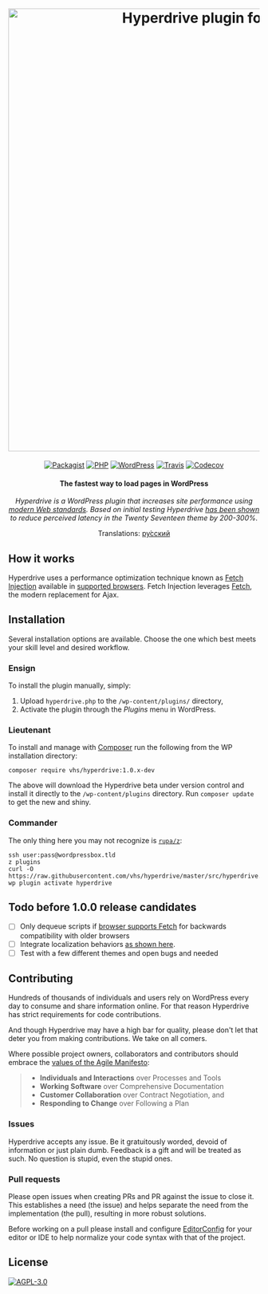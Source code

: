 <h1 align="center">
  <a href="http://hyperdrive.vhs.codeberg.page"><img src="https://codeberg.org/vhs/hyperdrive/blob/master/logo.png" alt="Hyperdrive plugin for WordPress" title="Hyperdrive - The fastest way to load pages in WordPress" width="888"></a>
  <span style="clip: rect(1px, 1px, 1px, 1px); clip-path: polygon(0px 0px, 0px 0px,0px 0px, 0px 0px); position: absolute !important; white-space: nowrap; height: 1px; width: 1px; overflow: hidden;">Hyperdrive</span>
</h1>

<p align="center">
  <a href="https://packagist.org/packages/vhs/hyperdrive"><img src="https://img.shields.io/packagist/v/vhs/hyperdrive.svg?style=flat-square" alt="Packagist"></a>
  <a href="https://php.net/"><img src="https://img.shields.io/badge/php-%3E%3D%205.6-8892BF.svg?style=flat-square" alt="PHP"></a>
  <a href="https://wordpress.com/"><img src="https://img.shields.io/badge/wordpress-%3E%3D%204.6-0087BE.svg?style=flat-square" alt="WordPress"></a>
  <a href="https://travis-ci.org/vhs/hyperdrive"><img src="https://img.shields.io/travis/vhs/hyperdrive.svg?style=flat-square" alt="Travis"></a>
  <a href="https://codecov.io/gh/vhs/hyperdrive"><img src="https://img.shields.io/codecov/c/github/vhs/hyperdrive.svg?style=flat-square" alt="Codecov"></a>
</p>

<h4 align="center">The fastest way to load pages in WordPress</h4>

<p align="center"><em>Hyperdrive is a WordPress plugin that increases site performance using <a href="https://fetch.spec.whatwg.org/">modern Web standards</a>. Based on initial testing Hyperdrive <a href="https://hackernoon.com/putting-wordpress-into-hyperdrive-4705450dffc2">has been shown</a> to reduce perceived latency in the Twenty Seventeen theme by 200-300%.</em></p>

<p align="center">
  Translations:
  <a href="docs/README_ru.md">ру́сский</a>
</p>

## How it works

Hyperdrive uses a performance optimization technique known as [Fetch Injection](https://hackcabin.com/post/managing-async-dependencies-javascript/) available in [supported browsers](http://caniuse.com/#search=fetch). Fetch Injection leverages [Fetch](https://github.com/whatwg/fetch), the modern replacement for Ajax.

## Installation

Several installation options are available. Choose the one which best meets your skill level and desired workflow.

### Ensign

To install the plugin manually, simply:

1. Upload `hyperdrive.php` to the `/wp-content/plugins/` directory,
1. Activate the plugin through the *Plugins* menu in WordPress.

### Lieutenant

To install and manage with [Composer](https://getcomposer.org/doc/00-intro.md#installation-linux-unix-osx) run the following from the WP installation directory:

    composer require vhs/hyperdrive:1.0.x-dev

The above will download the Hyperdrive beta under version control and install it directly to the `/wp-content/plugins` directory. Run `composer update` to get the new and shiny.

### Commander

The only thing here you may not recognize is [`rupa/z`](https://github.com/rupa/z/):

```shell
ssh user:pass@wordpressbox.tld
z plugins
curl -O https://raw.githubusercontent.com/vhs/hyperdrive/master/src/hyperdrive.php
wp plugin activate hyperdrive
```

## Todo before 1.0.0 release candidates

- [ ] Only dequeue scripts if [browser supports Fetch](http://caniuse.com/#search=fetch) for backwards compatibility with older browsers
- [ ] Integrate localization behaviors [as shown here](https://gist.github.com/vhs/64e8380010e43a526fb9c9ee511fad17#file-functions-php-L507).
- [ ] Test with a few different themes and open bugs and needed

## Contributing

Hundreds of thousands of individuals and users rely on WordPress every day to consume and share information online. For that reason Hyperdrive has strict requirements for code contributions.

And though Hyperdrive may have a high bar for quality, please don't let that deter you from making contributions. We take on all comers.

Where possible project owners, collaborators and contributors should embrace the [values of the Agile Manifesto](https://pragdave.me/blog/2014/03/04/time-to-kill-agile.html):

> - **Individuals and Interactions** over Processes and Tools
> - **Working Software** over Comprehensive Documentation
> - **Customer Collaboration** over Contract Negotiation, and
> - **Responding to Change** over Following a Plan

### Issues

Hyperdrive accepts any issue. Be it gratuitously worded, devoid of information or just plain dumb. Feedback is a gift and will be treated as such. No question is stupid, even the stupid ones.

### Pull requests

Please open issues when creating PRs and PR against the issue to close it. This establishes a need (the issue) and helps separate the need from the implementation (the pull), resulting in more robust solutions.

Before working on a pull please install and configure [EditorConfig](http://editorconfig.org/) for your editor or IDE to help normalize your code syntax with that of the project.

## License

[![AGPL-3.0](https://img.shields.io/github/license/vhs/hyperdrive.svg?style=flat-square)](https://choosealicense.com/licenses/agpl-3.0/ "GNU Afferno General Public License v3.0")
